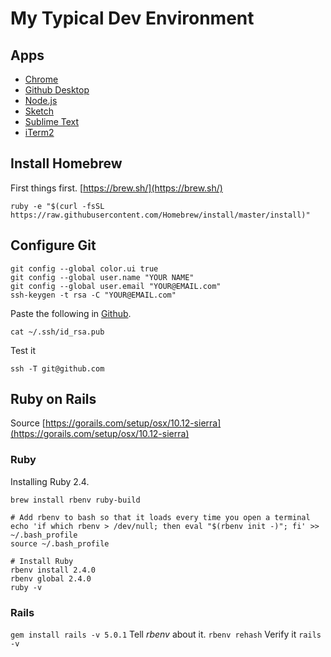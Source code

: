 My Typical Dev Environment
==========================

## Apps
* [Chrome](https://www.google.com/chrome/)
* [Github Desktop](https://desktop.github.com/)
* [Node.js](https://nodejs.org)
* [Sketch](https://www.sketchapp.com)
* [Sublime Text](https://www.sublimetext.com)
* [iTerm2](https://www.iterm2.com/)


## Install Homebrew
First things first.
[https://brew.sh/](https://brew.sh/)
```
ruby -e "$(curl -fsSL https://raw.githubusercontent.com/Homebrew/install/master/install)"
```

## Configure Git

```
git config --global color.ui true
git config --global user.name "YOUR NAME"
git config --global user.email "YOUR@EMAIL.com"
ssh-keygen -t rsa -C "YOUR@EMAIL.com"
```
Paste the following in [Github](https://github.com/settings/ssh).
```
cat ~/.ssh/id_rsa.pub
```
Test it
```
ssh -T git@github.com
```

## Ruby on Rails
Source [https://gorails.com/setup/osx/10.12-sierra](https://gorails.com/setup/osx/10.12-sierra)

### Ruby
Installing Ruby 2.4.
```
brew install rbenv ruby-build

# Add rbenv to bash so that it loads every time you open a terminal
echo 'if which rbenv > /dev/null; then eval "$(rbenv init -)"; fi' >> ~/.bash_profile
source ~/.bash_profile

# Install Ruby
rbenv install 2.4.0
rbenv global 2.4.0
ruby -v
```

### Rails
```gem install rails -v 5.0.1```
Tell *rbenv* about it.
```rbenv rehash```
Verify it
```rails -v```
